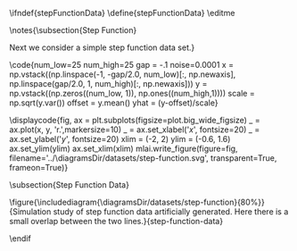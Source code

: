 \ifndef{stepFunctionData}
\define{stepFunctionData}
\editme

\notes{\subsection{Step Function}

Next we consider a simple step function data set.}

\code{num_low=25
num_high=25
gap = -.1
noise=0.0001
x = np.vstack((np.linspace(-1, -gap/2.0, num_low)[:, np.newaxis],
              np.linspace(gap/2.0, 1, num_high)[:, np.newaxis]))
y = np.vstack((np.zeros((num_low, 1)), np.ones((num_high,1))))
scale = np.sqrt(y.var())
offset = y.mean()
yhat = (y-offset)/scale}

\displaycode{fig, ax = plt.subplots(figsize=plot.big_wide_figsize)
_ = ax.plot(x, y, 'r.',markersize=10)
_ = ax.set_xlabel('$x$', fontsize=20)
_ = ax.set_ylabel('$y$', fontsize=20)
xlim = (-2, 2)
ylim = (-0.6, 1.6)
ax.set_ylim(ylim)
ax.set_xlim(xlim)
mlai.write_figure(figure=fig, filename='../\diagramsDir/datasets/step-function.svg', 
            transparent=True, frameon=True)}
			
\subsection{Step Function Data}

\figure{\includediagram{\diagramsDir/datasets/step-function}{80%}}{Simulation study of step function data artificially generated. Here there is a small overlap between the two lines.}{step-function-data}

\endif
